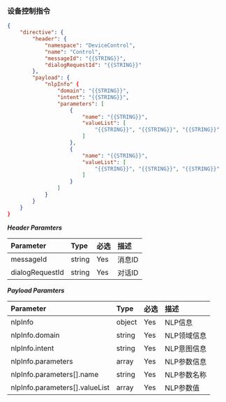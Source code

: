 ### 设备控制指令
```json
{
	"directive": {
		"header": {
			"namespace": "DeviceControl",
			"name": "Control",
            "messageId": "{{STRING}}",
			"dialogRequestId": "{{STRING}}"
		},
		"payload": {
            "nlpInfo" {
                "domain": "{{STRING}}",
                "intent": "{{STRING}}",
                "parameters": [
                    {
                        "name": "{{STRING}}",
                        "valueList": [
                            "{{STRING}}", "{{STRING}}", "{{STRING}}"
                        ]
                    },
                    {
                        "name": "{{STRING}}",
                        "valueList": [
                            "{{STRING}}", "{{STRING}}", "{{STRING}}"
                        ]
                    }
                ]
            }
		}
	}
}
```

***Header Paramters***

|	Parameter			|	Type		|	必选	|	描述								|
|	:-------------------	|	:--------	|	:-----	|	:--------------------------------	|
|	messageId			|	string	|	Yes	|	消息ID							|
|	dialogRequestId	|	string	|	Yes	|	对话ID							|

***Payload Paramters***

|	Parameter								|	Type		|	必选	|	描述								|
|	:---------------------------------------	|	:--------	|	:-----	|	:--------------------------------	|
|	nlpInfo									|	object	|	Yes	|	NLP信息						|
|	nlpInfo.domain						|	string	|	Yes	|	NLP领域信息					|
|	nlpInfo.intent							|	string	|	Yes	|	NLP意图信息					|
|	nlpInfo.parameters					|	array		|	Yes	|	NLP参数信息					|
|	nlpInfo.parameters[].name		|	string	|	Yes	|	NLP参数名称					|
|	nlpInfo.parameters[].valueList	|	array		|	Yes	|	NLP参数值					|